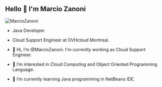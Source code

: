 ## Hello :call_me_hand: I'm Marcio Zanoni 

<img src="https://komarev.com/ghpvc/?username=MarcioZanoni" alt="MarcioZanoni" />

- Java Developer.
- Cloud Support Engineer at OVHcloud Montreal.

- 👋 Hi, I’m @MarcioZanoni. I'm currently working as Cloud Support Engineer. 
- 👀 I’m interested in Cloud Computing and Object Oriented Programming Language.
- 🌱 I’m currently learning Java programming in NetBeans IDE.

<!---
MarcioZanoni/MarcioZanoni is a ✨ special ✨ repository because its `README.md` (this file) appears on your GitHub profile.
You can click the Preview link to take a look at your changes.
--->
